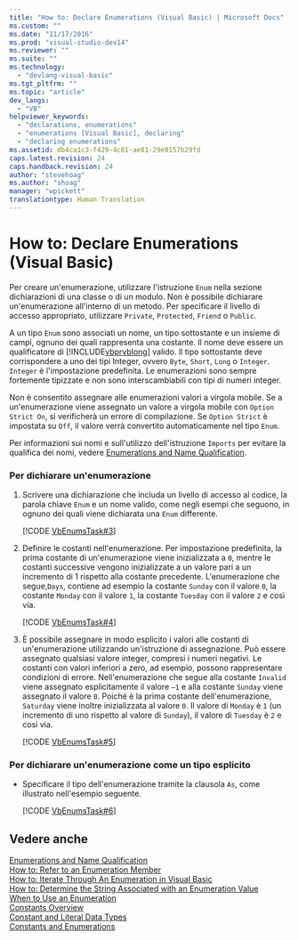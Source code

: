```yaml
---
title: "How to: Declare Enumerations (Visual Basic) | Microsoft Docs"
ms.custom: ""
ms.date: "11/17/2016"
ms.prod: "visual-studio-dev14"
ms.reviewer: ""
ms.suite: ""
ms.technology: 
  - "devlang-visual-basic"
ms.tgt_pltfrm: ""
ms.topic: "article"
dev_langs: 
  - "VB"
helpviewer_keywords: 
  - "declarations, enumerations"
  - "enumerations [Visual Basic], declaring"
  - "declaring enumerations"
ms.assetid: db4ca1c3-f429-4c81-ae81-29e0157b29fd
caps.latest.revision: 24
caps.handback.revision: 24
author: "stevehoag"
ms.author: "shoag"
manager: "wpickett"
translationtype: Human Translation
---
```

# How to: Declare Enumerations (Visual Basic)
Per creare un'enumerazione, utilizzare l'istruzione `Enum` nella sezione dichiarazioni di una classe o di un modulo.  Non è possibile dichiarare un'enumerazione all'interno di un metodo.  Per specificare il livello di accesso appropriato, utilizzare `Private`, `Protected`, `Friend` o `Public`.  
  
 A un tipo `Enum` sono associati un nome, un tipo sottostante e un insieme di campi, ognuno dei quali rappresenta una costante.  Il nome deve essere un qualificatore di [!INCLUDE[vbprvblong](../../../../visual-basic/developing-apps/customizing-extending-my/includes/vbprvblong_md.md)] valido.  Il tipo sottostante deve corrispondere a uno dei tipi Integer, ovvero `Byte`, `Short`, `Long` o `Integer`.  `Integer` è l'impostazione predefinita.  Le enumerazioni sono sempre fortemente tipizzate e non sono interscambiabili con tipi di numeri integer.  
  
 Non è consentito assegnare alle enumerazioni valori a virgola mobile.  Se a un'enumerazione viene assegnato un valore a virgola mobile con `Option Strict On`, si verificherà un errore di compilazione.  Se `Option Strict` è impostata su `Off`, il valore verrà convertito automaticamente nel tipo `Enum`.  
  
 Per informazioni sui nomi e sull'utilizzo dell'istruzione `Imports` per evitare la qualifica dei nomi, vedere [Enumerations and Name Qualification](../../../../visual-basic/programming-guide/language-features/constants-enums/enumerations-and-name-qualification.md).  
  
### Per dichiarare un'enumerazione  
  
1.  Scrivere una dichiarazione che includa un livello di accesso al codice, la parola chiave `Enum` e un nome valido, come negli esempi che seguono, in ognuno dei quali viene dichiarata una `Enum` differente.  
  
     [!CODE [VbEnumsTask#3](../CodeSnippet/VS_Snippets_VBCSharp/VbEnumsTask#3)]  
  
2.  Definire le costanti nell'enumerazione.  Per impostazione predefinita, la prima costante di un'enumerazione viene inizializzata a `0`, mentre le costanti successive vengono inizializzate a un valore pari a un incremento di 1 rispetto alla costante precedente.  L'enumerazione che segue,`Days`, contiene ad esempio la costante `Sunday` con il valore `0`, la costante `Monday` con il valore `1`, la costante `Tuesday` con il valore `2` e così via.  
  
     [!CODE [VbEnumsTask#4](../CodeSnippet/VS_Snippets_VBCSharp/VbEnumsTask#4)]  
  
3.  È possibile assegnare in modo esplicito i valori alle costanti di un'enumerazione utilizzando un'istruzione di assegnazione.  Può essere assegnato qualsiasi valore integer, compresi i numeri negativi.  Le costanti con valori inferiori a zero, ad esempio, possono rappresentare condizioni di errore.  Nell'enumerazione che segue alla costante `Invalid` viene assegnato esplicitamente il valore `–1` e alla costante `Sunday` viene assegnato il valore `0`.  Poiché è la prima costante dell'enumerazione, `Saturday` viene inoltre inizializzata al valore `0`.  Il valore di `Monday` è `1` \(un incremento di uno rispetto al valore di `Sunday`\), il valore di `Tuesday` è `2` e così via.  
  
     [!CODE [VbEnumsTask#5](../CodeSnippet/VS_Snippets_VBCSharp/VbEnumsTask#5)]  
  
### Per dichiarare un'enumerazione come un tipo esplicito  
  
-   Specificare il tipo dell'enumerazione tramite la clausola `As`, come illustrato nell'esempio seguente.  
  
     [!CODE [VbEnumsTask#6](../CodeSnippet/VS_Snippets_VBCSharp/VbEnumsTask#6)]  
  
## Vedere anche  
 [Enumerations and Name Qualification](../../../../visual-basic/programming-guide/language-features/constants-enums/enumerations-and-name-qualification.md)   
 [How to: Refer to an Enumeration Member](../../../../visual-basic/programming-guide/language-features/constants-enums/how-to-refer-to-an-enumeration-member.md)   
 [How to: Iterate Through An Enumeration in Visual Basic](../../../../visual-basic/programming-guide/language-features/constants-enums/how-to-iterate-through-an-enumeration.md)   
 [How to: Determine the String Associated with an Enumeration Value](../../../../visual-basic/programming-guide/language-features/constants-enums/how-to-determine-the-string-associated-with-an-enumeration-value.md)   
 [When to Use an Enumeration](../../../../visual-basic/programming-guide/language-features/constants-enums/when-to-use-an-enumeration.md)   
 [Constants Overview](../../../../visual-basic/programming-guide/language-features/constants-enums/constants-overview.md)   
 [Constant and Literal Data Types](../../../../visual-basic/programming-guide/language-features/constants-enums/constant-and-literal-data-types.md)   
 [Constants and Enumerations](../../../../visual-basic/language-reference/constants-and-enumerations.md)